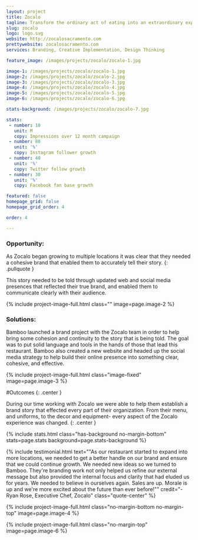 ```yaml
---
layout: project
title: Zocalo
tagline: Transform the ordinary act of eating into an extraordinary experience.
slug: zocalo
logo: logo.svg
website: http://zocalosacramento.com
prettywebsite: zocalosacramento.com
services: Branding, Creative Implementation, Design Thinking

feature_image: /images/projects/zocalo/zocalo-1.jpg

image-1: /images/projects/zocalo/zocalo-1.jpg
image-2: /images/projects/zocalo/zocalo-2.jpg
image-3: /images/projects/zocalo/zocalo-3.jpg
image-4: /images/projects/zocalo/zocalo-4.jpg
image-5: /images/projects/zocalo/zocalo-5.jpg
image-6: /images/projects/zocalo/zocalo-6.jpg

stats-background: /images/projects/zocalo/zocalo-7.jpg

stats:
 - number: 10
   unit: M
   copy: Impressions over 12 month campaign
 - number: 80
   unit: '%'
   copy: Instagram follower growth
 - number: 40
   unit: '%'
   copy: Twitter follow growth
 - number: 30
   unit: '%'
   copy: Facebook fan base growth

featured: false
homepage_grid: false
homepage_grid_order: 4

order: 4

---
```


### Opportunity:
As Zocalo began growing to multiple locations it was clear that they needed a cohesive brand that enabled them to accurately tell their story. 
{: .pullquote }

This story needed to be told through updated web and social media presences that reflected their true brand, and enabled them to communicate clearly with their audience. 

{% include project-image-full.html class="" image=page.image-2 %}

### Solutions:
Bamboo launched a brand project with the Zocalo team in order to help bring some cohesion and continuity to the story that is being told. The goal was to put solid language and tools in the hands of those that lead this restaurant.  Bamboo also created a new website and headed up the social media strategy to help build their online presence into something clear, cohesive, and effective. 

{% include project-image-full.html class="image-fixed" image=page.image-3 %}

#Outcomes
{: .center }

During our time working with Zocalo we were able to help them establish a brand story that effected every part of their organization. From their menu, and uniforms, to the decor and equipment- every aspect of the Zocalo experience was changed.
{: .center } 

{% include stats.html class="has-background no-margin-bottom" stats=page.stats background=page.stats-background %}

{% include testimonial.html text="\"As our restaurant started to expand into more locations, we needed to get a better handle on our brand and ensure that we could continue growth. We needed new ideas so we turned to Bamboo. They're branding work not only helped us refine our external message but also provided the internal focus and clarity that had eluded us for years. We needed to believe in ourselves again. Sales are up. Morale is up and we're more excited about the future than ever before!\"" credit="-Ryan Rose, Executive Chef, Zocalo" class="quote-center" %}

{% include project-image-full.html class="no-margin-bottom no-margin-top" image=page.image-4 %}

{% include project-image-full.html class="no-margin-top" image=page.image-6 %}

